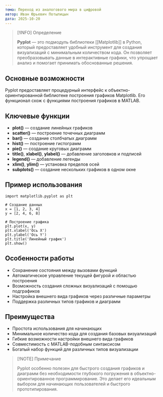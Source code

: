 ```yaml
---
тема: Переход из аналогового мира в цифровой
автор: Иван Юрьевич Потылицын
дата: 2025-10-20
---
```


> [!INFO] Определение
> 
> **Pyplot** — это подмодуль библиотеки [[Matplotlib]] в Python, который предоставляет удобный инструмент для создания визуализаций с минимальным количеством кода. Он позволяет преобразовывать данные в интерактивные графики, что упрощает анализ и помогает принимать обоснованные решения.

## Основные возможности

Pyplot предоставляет процедурный интерфейс к объектно-ориентированной библиотеке построения графиков Matplotlib. Его функционал схож с функциями построения графиков в MATLAB.

## Ключевые функции

- **plot()** — создание линейных графиков
- **scatter()** — построение точечных диаграмм
- **bar()** — создание столбчатых диаграмм
- **hist()** — построение гистограмм
- **pie()** — создание круговых диаграмм
- **title()**, **xlabel()**, **ylabel()** — добавление заголовков и подписей
- **legend()** — добавление легенды
- **xlim()**, **ylim()** — установка пределов осей
- **subplots()** — создание нескольких графиков в одном окне

## Пример использования

```
import matplotlib.pyplot as plt

# Создание данных
x = [1, 2, 3, 4]
y = [2, 4, 6, 8]

# Построение графика
plt.plot(x, y)
plt.xlabel('Ось X')
plt.ylabel('Ось Y')
plt.title('Линейный график')
plt.show()
```

## Особенности работы

- Сохранение состояния между вызовами функций
- Автоматическое управление текущей фигурой и областью построения
- Возможность создания сложных визуализаций с помощью подграфиков
- Настройка внешнего вида графиков через различные параметры
- Поддержка различных типов графиков и диаграмм

## Преимущества

- Простота использования для начинающих
- Минимальное количество кода для создания базовых визуализаций
- Гибкие возможности настройки внешнего вида графиков
- Совместимость с MATLAB-подобным синтаксисом
- Богатый набор функций для различных типов визуализации

> [!NOTE] Примечание
> 
> Pyplot особенно полезен для быстрого создания графиков и диаграмм без необходимости глубокого погружения в объектно-ориентированное программирование. Это делает его идеальным выбором для начинающих пользователей и быстрого прототипирования.
